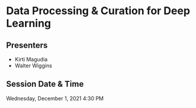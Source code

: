 # Data Processing & Curation for Deep Learning

## Presenters
- Kirti Magudia
- Walter Wiggins

## Session Date & Time
Wednesday, December 1, 2021
4:30 PM